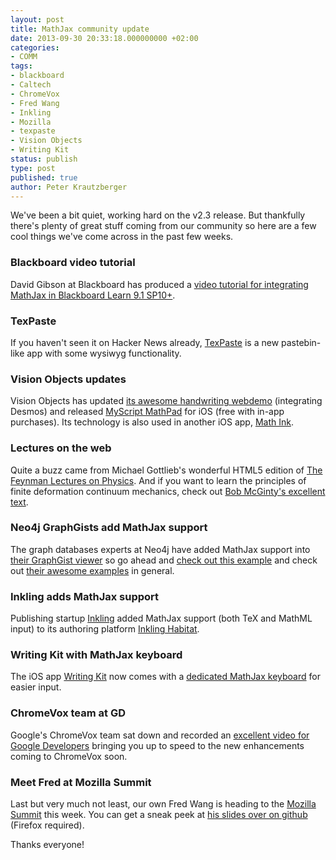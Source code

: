 ```yaml
---
layout: post
title: MathJax community update
date: 2013-09-30 20:33:18.000000000 +02:00
categories:
- COMM
tags:
- blackboard
- Caltech
- ChromeVox
- Fred Wang
- Inkling
- Mozilla
- texpaste
- Vision Objects
- Writing Kit
status: publish
type: post
published: true
author: Peter Krautzberger
---
```


We've been a bit quiet, working hard on the v2.3 release. But thankfully there's plenty of great stuff coming from our community so here are a few cool things we've come across in the past few weeks.

### Blackboard video tutorial

David Gibson at Blackboard has produced a [video tutorial for integrating MathJax in Blackboard Learn 9.1 SP10+](https://www.youtube.com/watch?v=tPKK-7U6PMU&amp;feature=youtu.be).

### TexPaste

If you haven't seen it on Hacker News already, [TexPaste](http://www.texpaste.com/) is a new pastebin-like app with some wysiwyg functionality.

### Vision Objects updates

Vision Objects has updated [its awesome handwriting webdemo](http://webdemo.myscript.com/#/demo/equation) (integrating Desmos) and released [MyScript MathPad](https://itunes.apple.com/app/myscript-mathpad/id674996719) for iOS (free with in-app purchases). Its technology is also used in another iOS app, [Math Ink](https://itunes.apple.com/us/app/math-ink/id596393352).

### Lectures on the web

Quite a buzz came from Michael Gottlieb's wonderful HTML5 edition of [The Feynman Lectures on Physics](http://www.feynmanlectures.caltech.edu/). And if you want to learn the principles of finite deformation continuum mechanics, check out [Bob McGinty's excellent text](http://www.continuummechanics.org/cm/index.html).

### Neo4j GraphGists add MathJax support

The graph databases experts at Neo4j have added MathJax support into [their GraphGist viewer](http://gist.neo4j.org/) so go ahead and [check out this example](http://gist.neo4j.org/?6725918) and check out [their awesome examples](https://github.com/neo4j-contrib/graphgist/wiki#examples) in general.

### Inkling adds MathJax support

Publishing startup [Inkling](http://www.inkling.com) added MathJax support (both TeX and MathML input) to its authoring platform [Inkling Habitat](https://www.inkling.com/habitat/).

### Writing Kit with MathJax keyboard

The iOS app [Writing Kit](https://itunes.apple.com/us/app/writing-kit-research-write/id426208994?mt=8) now comes with a [dedicated MathJax keyboard](https://twitter.com/writingkit/status/380505820263227394) for easier input.

### ChromeVox team at GD

Google's ChromeVox team sat down and recorded an [excellent video for Google Developers](https://developers.google.com/live/shows/5881057312243712) bringing you up to speed to the new enhancements coming to ChromeVox soon.

### Meet Fred at Mozilla Summit

Last but very much not least, our own Fred Wang is heading to the [Mozilla Summit](https://wiki.mozilla.org/Summit2013) this week. You can get a sneak peek at [his slides over on github](http://fred-wang.github.io/MozSummitMathML/) (Firefox required).

Thanks everyone!
